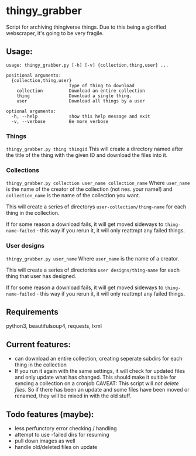 # thingy_grabber
Script for archiving thingiverse things. Due to this being a glorified webscraper, it's going to be very fragile.

## Usage:
````
usage: thingy_grabber.py [-h] [-v] {collection,thing,user} ...

positional arguments:
  {collection,thing,user}
                        Type of thing to download
    collection          Download an entire collection
    thing               Download a single thing.
    user                Download all things by a user

optional arguments:
  -h, --help            show this help message and exit
  -v, --verbose         Be more verbose
````

### Things
`thingy_grabber.py thing thingid`
This will create a directory named after the title of the thing with the given ID and download the files into it.


### Collections
`thingy_grabber.py collection user_name collection_name`
Where `user_name` is the name of the creator of the collection (not nes. your name!) and `collection_name` is the name of the collection you want.

This will create a series of directorys `user-collection/thing-name` for each thing in the collection.

If for some reason a download fails, it will get moved sideways to `thing-name-failed` - this way if you rerun it, it will only reattmpt any failed things.

### User designs
`thingy_grabber.py user_name`
Where `user_name` is the name of a creator.

This will create a series of directories `user designs/thing-name` for each thing that user has designed.

If for some reason a download fails, it will get moved sideways to `thing-name-failed` - this way if you rerun it, it will only reattmpt any failed things.

## Requirements
python3, beautifulsoup4, requests, lxml

## Current features:
- can download an entire collection, creating seperate subdirs for each thing in the collection
- If you run it again with the same settings, it will check for updated files and only update what has changed. This should make it suitible for syncing a collection on a cronjob
CAVEAT: This script will *not delete files*. So if there has been an update and some files have been moved or renamed, they will be mixed in with the old stuff.


## Todo features (maybe):
- less perfunctory error checking / handling
- attempt to use -failed dirs for resuming
- pull down images as well
- handle old/deleted files on update
